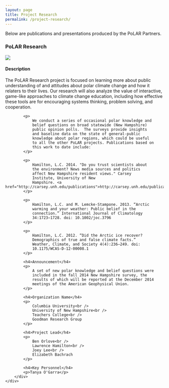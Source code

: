 ```yaml
---
layout: page
title: Project Research
permalink: /project-research/
---
```


Below are publications and presentations produced by the PoLAR Partners.

<div class="container">
    <div class="row">
        <div class="col">
            <h3>PoLAR Research</h3>
            <img src="{{ 'assets/img/Hamilton_TPH_ResearchSurveyImage_2.png' | relative_url }}">
        </div>
        <div class="col">
            <h4>Description</h4>
            <p>
                The PoLAR Research project is focused on learning more
                about public understanding of and attitudes about
                polar climate change and how it relaters to their
                lives. Our research will also analyze the value of
                interactive, game-like approaches to climate change
                education, including how effective these tools are for
                encouraging systems thinking, problem solving, and
                cooperation.
            </p>

            <p>
                We conduct a series of occasional polar knowledge and
                belief questions on broad statewide (New Hampshire)
                public opinion polls.  The surveys provide insights
                and baseline data on the state of general-public
                knowledge about polar regions, which could be useful
                to all the other PoLAR projects. Publications based on
                this work to date include:
            </p>

            <p>
                Hamilton, L.C. 2014. "Do you trust scientists about
                the environment? News media sources and politics
                affect New Hampshire resident views." Carsey
                Institute, University of New
                Hampshire. <a href="http://carsey.unh.edu/publications">http://carsey.unh.edu/publications</a>
            </p>

            <p>
                Hamilton, L.C. and M. Lemcke-Stampone. 2013. “Arctic
                warming and your weather: Public belief in the
                connection.” International Journal of Climatology
                34:1723–1728. doi: 10.1002/joc.3796
            </p>

            <p>
                Hamilton, L.C. 2012. “Did the Arctic ice recover?
                Demographics of true and false climate facts.”
                Weather, Climate, and Society 4(4):236–249. doi:
                10.1175/WCAS-D-12-00008.1
            </p>

            <h4>Announcement</h4>
            <p>
                A set of new polar knowledge and belief questions were
                included in the fall 2014 New Hampshire survey, the
                results of which will be reported at the December 2014
                meetings of the American Geophysical Union.
            </p>

            <h4>Organization Name</h4>
            <p>
                Columbia University<br />
                University of New Hampshire<br />
                Teachers College<br />
                Goodman Research Group
            </p>

            <h4>Project Lead</h4>
            <p>
                Ben Orlove<br />
                Lawrence Hamilton<br />
                Joey Lee<br />
                Elizabeth Bachrach
            </p>

            <h4>Key Personnel</h4>
            <p>Tanya O'Garra</p>
        </div>
    </div>
</div>
